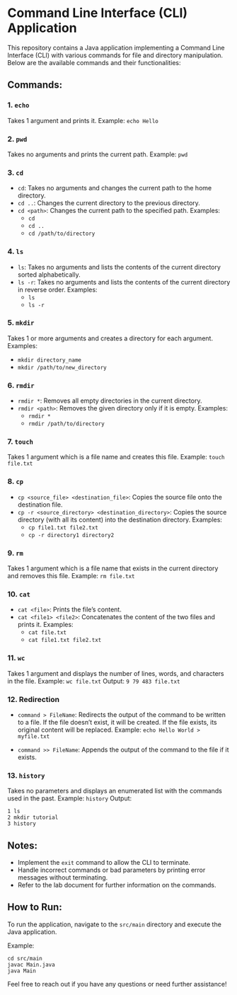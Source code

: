 # Command Line Interface (CLI) Application

This repository contains a Java application implementing a Command Line Interface (CLI) with various commands for file and directory manipulation. Below are the available commands and their functionalities:

## Commands:

### 1. `echo`
Takes 1 argument and prints it.
Example: `echo Hello`

### 2. `pwd`
Takes no arguments and prints the current path.
Example: `pwd`

### 3. `cd`
- `cd`: Takes no arguments and changes the current path to the home directory.
- `cd ..`: Changes the current directory to the previous directory.
- `cd <path>`: Changes the current path to the specified path.
Examples: 
  - `cd`
  - `cd ..`
  - `cd /path/to/directory`

### 4. `ls`
- `ls`: Takes no arguments and lists the contents of the current directory sorted alphabetically.
- `ls -r`: Takes no arguments and lists the contents of the current directory in reverse order.
Examples:
  - `ls`
  - `ls -r`

### 5. `mkdir`
Takes 1 or more arguments and creates a directory for each argument.
Examples:
  - `mkdir directory_name`
  - `mkdir /path/to/new_directory`

### 6. `rmdir`
- `rmdir *`: Removes all empty directories in the current directory.
- `rmdir <path>`: Removes the given directory only if it is empty.
Examples:
  - `rmdir *`
  - `rmdir /path/to/directory`

### 7. `touch`
Takes 1 argument which is a file name and creates this file.
Example: `touch file.txt`

### 8. `cp`
- `cp <source_file> <destination_file>`: Copies the source file onto the destination file.
- `cp -r <source_directory> <destination_directory>`: Copies the source directory (with all its content) into the destination directory.
Examples:
  - `cp file1.txt file2.txt`
  - `cp -r directory1 directory2`

### 9. `rm`
Takes 1 argument which is a file name that exists in the current directory and removes this file.
Example: `rm file.txt`

### 10. `cat`
- `cat <file>`: Prints the file’s content.
- `cat <file1> <file2>`: Concatenates the content of the two files and prints it.
Examples:
  - `cat file.txt`
  - `cat file1.txt file2.txt`

### 11. `wc`
Takes 1 argument and displays the number of lines, words, and characters in the file.
Example: `wc file.txt`
Output: `9 79 483 file.txt`

### 12. Redirection
- `command > FileName`: Redirects the output of the command to be written to a file. If the file doesn’t exist, it will be created. If the file exists, its original content will be replaced.
Example: `echo Hello World > myfile.txt`

- `command >> FileName`: Appends the output of the command to the file if it exists.

### 13. `history`
Takes no parameters and displays an enumerated list with the commands used in the past.
Example: `history`
Output:
```
1 ls
2 mkdir tutorial
3 history
```

## Notes:
- Implement the `exit` command to allow the CLI to terminate.
- Handle incorrect commands or bad parameters by printing error messages without terminating.
- Refer to the lab document for further information on the commands.

## How to Run:
To run the application, navigate to the `src/main` directory and execute the Java application.

Example:
```
cd src/main
javac Main.java
java Main
```

Feel free to reach out if you have any questions or need further assistance!
